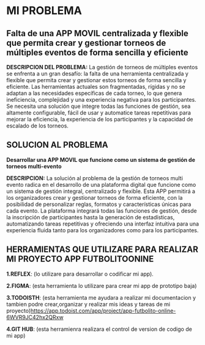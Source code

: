 # MI PROBLEMA
## Falta de una APP MOVIL centralizada y flexible que permita crear y gestionar torneos de múltiples eventos de forma sencilla y eficiente

**DESCRIPCION DEL PROBLEMA:** La gestión de torneos de múltiples eventos se enfrenta a un gran desafío: la falta de una herramienta centralizada y flexible que permita crear y gestionar estos torneos de forma sencilla y eficiente. Las herramientas actuales son fragmentadas, rígidas y no se adaptan a las necesidades específicas de cada torneo, lo que genera ineficiencia, complejidad y una experiencia negativa para los participantes.  Se necesita una solución que integre todas las funciones de gestión, sea altamente configurable, fácil de usar y automatice tareas repetitivas para mejorar la eficiencia, la experiencia de los participantes y la capacidad de escalado de los torneos.

## SOLUCION AL PROBLEMA

**Desarrollar una APP MOVIL que funcione como un sistema de gestión de torneos multi-evento**

**DESCRIPCION:** La solución al problema de la gestión de torneos multi evento radica en el desarrollo de una plataforma digital que funcione como un sistema de gestión integral, centralizado y flexible. Esta APP permitirá a los organizadores crear y gestionar torneos de forma eficiente, con la posibilidad de personalizar reglas, formatos y características únicas para cada evento. La plataforma integrará todas las funciones de gestión, desde la inscripción de participantes hasta la generación de estadísticas, automatizando tareas repetitivas y ofreciendo una interfaz intuitiva para una experiencia fluida tanto para los organizadores como para los participantes.

## HERRAMIENTAS QUE UTILIZARE PARA REALIZAR MI PROYECTO APP FUTBOLITOONINE
**1.REFLEX**:  (lo utilizare para desarrollar o codificar mi app).

**2.FIGMA**: (esta herramienta lo utilizare para crear mi app de prototipo baja)

**3.TODOISTH**:  (esta herramienta me ayudara a realizar mi documentacion y tambien podre crear,organizar y realizar mis ideas y tareas de mi proyecto)https://app.todoist.com/app/project/app-futbolito-online-6WVR9JC42hx2QRxw

**4.GIT HUB**: (esta herramienra realizara el  control de version de codigo de mi app)